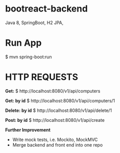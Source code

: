 # bootreact-backend

Java 8, SpringBoot, H2 JPA,

# Run App
$ mvn spring-boot:run


# HTTP REQUESTS


**Get:**
$ http://localhost:8080/v1/api/computers

**Get: by id**
$ http://localhost:8080/v1/api/computers/1

**Delete: by id**
$ http://localhost:8080/v1/api/delete/1

**Post: by id**
$ http://localhost:8080/v1/api/create

**Further Improvement**
- Write mock tests, i.e. Mockito, MockMVC
- Merge backend and front end into one repo




